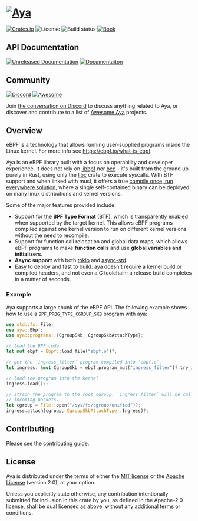 # [![Aya](../assets/logo.svg)](https://aya-rs.dev)

[![Crates.io][crates-badge]][crates-url]
![License][license-badge]
![Build status][build-badge]
[![Book][book-badge]][book-url]


[crates-badge]: https://img.shields.io/crates/v/aya.svg?style=for-the-badge&logo=rust
[crates-url]: https://crates.io/crates/aya
[license-badge]: https://img.shields.io/badge/license-MIT%2FApache--2.0-blue?style=for-the-badge
[build-badge]: https://img.shields.io/github/workflow/status/aya-rs/aya/build-aya?style=for-the-badge&logo=github
[book-badge]: https://img.shields.io/badge/read%20the-book-9cf.svg?style=for-the-badge&logo=mdbook
[book-url]: https://aya-rs.dev/book

## API Documentation

[![Unreleased Documentation][git-docs-badge]][git-api-docs] [![Documentaiton][api-docs-badge]][api-docs]

[git-docs-badge]: https://img.shields.io/badge/docs-unreleased-red.svg?style=for-the-badge&logo=docsdotrs
[git-api-docs]: https://docs.aya-rs.dev
[api-docs-badge]: https://img.shields.io/badge/docs-released-blue.svg?style=for-the-badge&logo=docsdotrs
[api-docs]: https://docs.rs/aya

## Community

[![Discord][discord-badge]][chat-url] [![Awesome][awesome-badge]][awesome-aya]

Join [the conversation on Discord][chat-url] to discuss anything related to Aya, or discover
and contribute to a list of [Awesome Aya][awesome-aya] projects.

[discord-badge]: https://img.shields.io/badge/Discord-chat-5865F2?style=for-the-badge&logo=discord
[chat-url]: https://discord.gg/xHW2cb2N6G
[awesome-aya]: https://github.com/aya-rs/awesome-aya
[awesome-badge]: https://img.shields.io/badge/Awesome-Aya-FC60A8?style=for-the-badge&logo=awesomelists

## Overview

eBPF is a technology that allows running user-supplied programs inside the Linux
kernel. For more info see https://ebpf.io/what-is-ebpf.

Aya is an eBPF library built with a focus on operability and developer
experience. It does not rely on [libbpf] nor [bcc] - it's built from the ground
up purely in Rust, using only the [libc] crate to execute syscalls. With BTF
support and when linked with musl, it offers a true [compile once, run
everywhere solution][co-re], where a single self-contained binary can be
deployed on many linux distributions and kernel versions.

Some of the major features provided include:

* Support for the **BPF Type Format** (BTF), which is transparently enabled when
  supported by the target kernel. This allows eBPF programs compiled against
  one kernel version to run on different kernel versions without the need to
  recompile.
* Support for function call relocation and global data maps, which
  allows eBPF programs to make **function calls** and use **global variables
  and initializers**.
* **Async support** with both [tokio] and [async-std].
* Easy to deploy and fast to build: aya doesn't require a kernel build or
  compiled headers, and not even a C toolchain; a release build completes in a matter
  of seconds.

[libbpf]: https://github.com/libbpf/libbpf
[bcc]: https://github.com/iovisor/bcc
[libc]: https://docs.rs/libc
[co-re]: https://facebookmicrosites.github.io/bpf/blog/2020/02/19/bpf-portability-and-co-re.html
[tokio]: https://docs.rs/tokio
[async-std]: https://docs.rs/async-std

### Example

Aya supports a large chunk of the eBPF API. The following example shows how to use a
`BPF_PROG_TYPE_CGROUP_SKB` program with aya:


```rust
use std::fs::File;
use aya::Ebpf;
use aya::programs::{CgroupSkb, CgroupSkbAttachType};

// load the BPF code
let mut ebpf = Ebpf::load_file("ebpf.o")?;

// get the `ingress_filter` program compiled into `ebpf.o`.
let ingress: &mut CgroupSkb = ebpf.program_mut("ingress_filter")?.try_into()?;

// load the program into the kernel
ingress.load()?;

// attach the program to the root cgroup. `ingress_filter` will be called for all
// incoming packets.
let cgroup = File::open("/sys/fs/cgroup/unified")?;
ingress.attach(cgroup, CgroupSkbAttachType::Ingress)?;
```

## Contributing

Please see the [contributing guide](https://github.com/aya-rs/aya/blob/main/CONTRIBUTING.md).
## License

Aya is distributed under the terms of either the [MIT license] or the [Apache License] (version
2.0), at your option.

Unless you explicitly state otherwise, any contribution intentionally submitted for inclusion in this crate by you, as defined in the Apache-2.0 license, shall be dual licensed as above, without any additional terms or conditions.

[MIT license]: https://github.com/aya-rs/aya/blob/main/LICENSE-MIT
[Apache license]: https://github.com/aya-rs/aya/blob/main/LICENSE-APACHE
